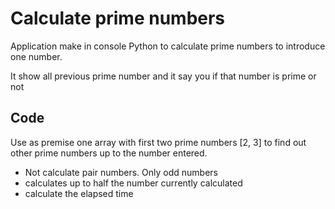 # Calculate prime numbers

Application make in console Python to calculate prime numbers to introduce one number. 

It show all previous prime number and it say you if that number is prime or not

## Code

Use as premise one array with first two prime numbers [2, 3] to find out other prime numbers up to the number entered.

- Not calculate pair numbers. Only odd numbers
- calculates up to half the number currently calculated
- calculate the elapsed time

